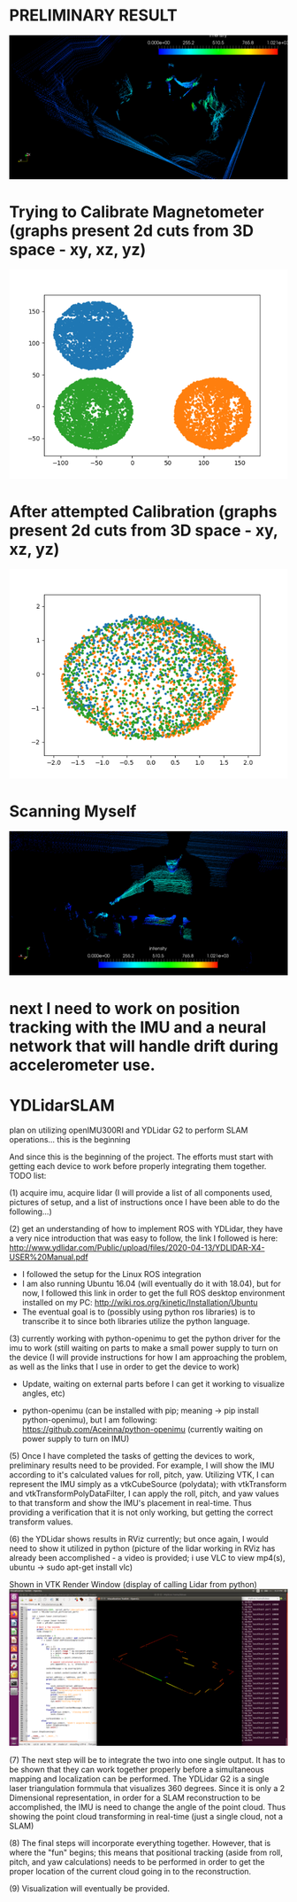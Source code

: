 # PRELIMINARY RESULT
![Preliminary Test Result](https://github.com/kevindean/YDLidarSLAM/blob/1.2/PrelimarySLAM_onlyIMUOrientation.png)

# Trying to Calibrate Magnetometer (graphs present 2d cuts from 3D space - xy, xz, yz)
![Before Calibration](https://github.com/kevindean/YDLidarSLAM/blob/1.2/MagBeforeCal.png)

# After attempted Calibration (graphs present 2d cuts from 3D space - xy, xz, yz)
![After Calibration](https://github.com/kevindean/YDLidarSLAM/blob/1.2/MagAfterCal.png)

# Scanning Myself
![Me scanning myself from my laptop](https://github.com/kevindean/YDLidarSLAM/blob/1.2/SLAM_orientation_only_MAGCalibrated.png)

# next I need to work on position tracking with the IMU and a neural network that will handle drift during accelerometer use.

# YDLidarSLAM
plan on utilizing openIMU300RI and YDLidar G2 to perform SLAM operations... this is the beginning

And since this is the beginning of the project. The efforts must start with getting each device to work before properly integrating them together. TODO list:

(1) acquire imu, acquire lidar (I will provide a list of all components used, pictures of setup, and a list of instructions once I have been able to do the following...)

(2) get an understanding of how to implement ROS with YDLidar, they have a very nice introduction that was easy to follow, the link I followed is here: http://www.ydlidar.com/Public/upload/files/2020-04-13/YDLIDAR-X4-USER%20Manual.pdf

* I followed the setup for the Linux ROS integration
* I am also running Ubuntu 16.04 (will eventually do it with 18.04), but for now, I followed this link in order to get the full ROS desktop environment installed on my PC: http://wiki.ros.org/kinetic/Installation/Ubuntu
* The eventual goal is to (possibly using python ros libraries) is to transcribe it to since both libraries utilize the python language.
    
(3) currently working with python-openimu to get the python driver for the imu to work (still waiting on parts to make a small power supply to turn on the device (I will provide instructions for how I am approaching the problem, as well as the links that I use in order to get the device to work)
* Update, waiting on external parts before I can get it working to visualize angles, etc)

* python-openimu (can be installed with pip; meaning -> pip install python-openimu), but I am following: https://github.com/Aceinna/python-openimu (currently waiting on power supply to turn on IMU)

(5) Once I have completed the tasks of getting the devices to work, preliminary results need to be provided. For example, I will show the IMU according to it's calculated values for roll, pitch, yaw. Utilizing VTK, I can represent the IMU simply as a vtkCubeSource (polydata); with vtkTransform and vtkTransformPolyDataFilter, I can apply the roll, pitch, and yaw values to that transform and show the IMU's placement in real-time. Thus providing a verification that it is not only working, but getting the correct transform values.

(6) the YDLidar shows results in RViz currently; but once again, I would need to show it utilized in python (picture of the lidar working in RViz has already been accomplished - a video is provided; i use VLC to view mp4(s), ubuntu -> sudo apt-get install vlc)

Shown in VTK Render Window (display of calling Lidar from python)
![VTK Render Window](https://github.com/kevindean/YDLidarSLAM/blob/1.1/Screenshot%20from%202020-05-05%2021-37-45.png)

(7) The next step will be to integrate the two into one single output. It has to be shown that they can work together properly before a simultaneous mapping and localization can be performed. The YDLidar G2 is a single laser triangulation formmula that visualizes 360 degrees. Since it is only a 2 Dimensional representation, in order for a SLAM reconstruction to be accomplished, the IMU is need to change the angle of the point cloud. Thus showing the point cloud transforming in real-time (just a single cloud, not a SLAM)

(8) The final steps will incorporate everything together. However, that is where the "fun" begins; this means that positional tracking (aside from roll, pitch, and yaw calculations) needs to be performed in order to get the proper location of the current cloud going in to the reconstruction.

(9) Visualization will eventually be provided.
